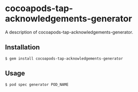 # cocoapods-tap-acknowledgements-generator

A description of cocoapods-tap-acknowledgements-generator.

## Installation

    $ gem install cocoapods-tap-acknowledgements-generator

## Usage

    $ pod spec generator POD_NAME
